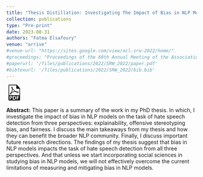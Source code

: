 ```yaml
---
title: "Thesis Distillation: Investigating The Impact of Bias in NLP Models on Hate Speech Detection"
collection: publications
type: "Pre-print"
date: 2023-08-31
authors: "Fatma Elsafoury"
venue: "arrive"
#venue-url: "https://sites.google.com/view/acl-srw-2022/home/"
#proceedings: "Proceedings of the 60th Annual Meeting of the Association for Computational #Linguistics: Student Research Workshop"
#paperurl: '/files/publications/2022/SRW_2022/paper.pdf'
#bibtexurl: '/files/publications/2022/SRW_2022/bib.bib'
---
```

<a href="https://arxiv.org/abs/2308.16549"><img src="/images/paper_symbol.png" alt="Link to paper" style="width:42px;height:42px;"></a>



**Abstract:** This paper is a summary of the work in my PhD thesis. In which, I investigate the impact of bias in NLP models on the task of hate speech detection from three perspectives: explainability, offensive stereotyping bias, and fairness. I discuss the main takeaways from my thesis and how they can benefit the broader NLP community. Finally, I discuss important future research directions. The findings of my thesis suggest that bias in NLP models impacts the task of hate speech detection from all three perspectives. And that unless we start incorporating social sciences in studying bias in NLP models, we will not effectively overcome the current limitations of measuring and mitigating bias in NLP models.